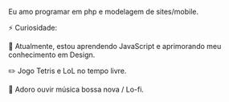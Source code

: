 Eu amo programar em php e modelagem de sites/mobile.

⚡ Curiosidade:

🌱 Atualmente, estou aprendendo JavaScript e aprimorando meu conhecimento em Design.

✏️ Jogo Tetris e LoL no tempo livre.

🎵 Adoro ouvir música bossa nova / Lo-fi.
